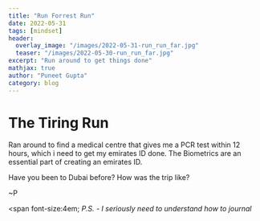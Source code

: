 ```yaml
---
title: "Run Forrest Run"
date: 2022-05-31
tags: [mindset]
header:
  overlay_image: "/images/2022-05-31-run_run_far.jpg"
  teaser: "/images/2022-05-30-run_run_far.jpg"
excerpt: "Run around to get things done"
mathjax: true
author: "Puneet Gupta"
category: blog
---
```


# The Tiring Run

Ran around to find a medical centre that gives me a PCR test within 12 hours, which i need to get my emirates ID done. The Biometrics are an essential part of creating an emirates ID.

Have you been to Dubai before? How was the trip like?


~P

 <span font-size:4em; *P.S. - I seriously need to understand how to journal* </span>
